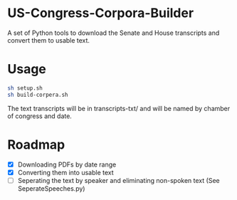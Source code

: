 # US-Congress-Corpora-Builder
A set of Python tools to download the Senate and House transcripts and convert them to usable text.

# Usage
```bash
sh setup.sh
sh build-corpera.sh
```
The text transcripts will be in transcripts-txt/ and will be named by chamber of congress and date.
# Roadmap

 - [x] Downloading PDFs by date range
 - [x] Converting them into usable text
 - [ ] Seperating the text by speaker and eliminating non-spoken text (See SeperateSpeeches.py)
